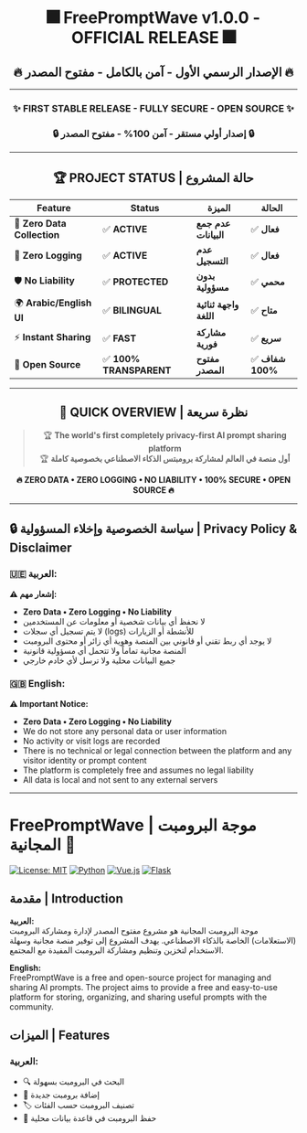 <div align="center">

# 🎆 FreePromptWave v1.0.0 - OFFICIAL RELEASE 🎆
## 🔥 الإصدار الرسمي الأول - آمن بالكامل - مفتوح المصدر 🔥

---

### ✨ **FIRST STABLE RELEASE - FULLY SECURE - OPEN SOURCE** ✨
### 🔒 **إصدار أولي مستقر - آمن 100% - مفتوح المصدر** 🔒

---

## 🏆 **PROJECT STATUS** | **حالة المشروع**

| Feature | Status | الميزة | الحالة |
|---------|--------|------|-------|
| 🔐 **Zero Data Collection** | ✅ **ACTIVE** | **عدم جمع البيانات** | ✅ **فعال** |
| 🔕 **Zero Logging** | ✅ **ACTIVE** | **عدم التسجيل** | ✅ **فعال** |
| 🛡️ **No Liability** | ✅ **PROTECTED** | **بدون مسؤولية** | ✅ **محمي** |
| 🌍 **Arabic/English UI** | ✅ **BILINGUAL** | **واجهة ثنائية اللغة** | ✅ **متاح** |
| ⚡ **Instant Sharing** | ✅ **FAST** | **مشاركة فورية** | ✅ **سريع** |
| 📝 **Open Source** | ✅ **100% TRANSPARENT** | **مفتوح المصدر** | ✅ **شفاف 100%** |

---

## 🚀 **QUICK OVERVIEW** | **نظرة سريعة**

> 🏆 **The world's first completely privacy-first AI prompt sharing platform**  
> 🏆 **أول منصة في العالم لمشاركة برومبتس الذكاء الاصطناعي بخصوصية كاملة**

**🔥 ZERO DATA • ZERO LOGGING • NO LIABILITY • 100% SECURE • OPEN SOURCE 🔥**

</div>

---

## 🔒 سياسة الخصوصية وإخلاء المسؤولية | Privacy Policy & Disclaimer

### 🇺🇪 العربية:
**⚠️ إشعار مهم:**
- **Zero Data • Zero Logging • No Liability**
- لا نحفظ أي بيانات شخصية أو معلومات عن المستخدمين
- لا يتم تسجيل أي سجلات (logs) للأنشطة أو الزيارات
- لا يوجد أي ربط تقني أو قانوني بين المنصة وهوية أي زائر أو محتوى البرومبت
- المنصة مجانية تماماً ولا تتحمل أي مسؤولية قانونية
- جميع البيانات محلية ولا ترسل لأي خادم خارجي

### 🇬🇧 English:
**⚠️ Important Notice:**
- **Zero Data • Zero Logging • No Liability**
- We do not store any personal data or user information
- No activity or visit logs are recorded
- There is no technical or legal connection between the platform and any visitor identity or prompt content
- The platform is completely free and assumes no legal liability
- All data is local and not sent to any external servers

---

# FreePromptWave | موجة البرومبت المجانية 🌊

[![License: MIT](https://img.shields.io/badge/License-MIT-yellow.svg)](https://opensource.org/licenses/MIT) [![Python](https://img.shields.io/badge/Python-3.8+-blue.svg)](https://www.python.org/downloads/) [![Vue.js](https://img.shields.io/badge/Vue.js-3.0+-green.svg)](https://vuejs.org/) [![Flask](https://img.shields.io/badge/Flask-3.0+-red.svg)](https://flask.palletsprojects.com/)

## مقدمة | Introduction

**العربية:**  
موجة البرومبت المجانية هو مشروع مفتوح المصدر لإدارة ومشاركة البرومبت (الاستعلامات) الخاصة بالذكاء الاصطناعي. يهدف المشروع إلى توفير منصة مجانية وسهلة الاستخدام لتخزين وتنظيم ومشاركة البرومبت المفيدة مع المجتمع.

**English:**  
FreePromptWave is a free and open-source project for managing and sharing AI prompts. The project aims to provide a free and easy-to-use platform for storing, organizing, and sharing useful prompts with the community.

## الميزات | Features

### العربية:
- 🔍 البحث في البرومبت بسهولة
- 📝 إضافة برومبت جديدة
- 🏷️ تصنيف البرومبت حسب الفئات
- 💾 حفظ البرومبت في قاعدة بيانات محلية
